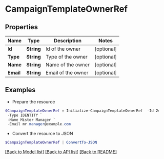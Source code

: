 # CampaignTemplateOwnerRef
## Properties

Name | Type | Description | Notes
------------ | ------------- | ------------- | -------------
**Id** | **String** | Id of the owner | [optional] 
**Type** | **String** | Type of the owner | [optional] 
**Name** | **String** | Name of the owner | [optional] 
**Email** | **String** | Email of the owner | [optional] 

## Examples

- Prepare the resource
```powershell
$CampaignTemplateOwnerRef = Initialize-CampaignTemplateOwnerRef  -Id 2c918086676d3e0601677611dbde220f `
 -Type IDENTITY `
 -Name Mister Manager `
 -Email mr.manager@example.com
```

- Convert the resource to JSON
```powershell
$CampaignTemplateOwnerRef | ConvertTo-JSON
```

[[Back to Model list]](../README.md#documentation-for-models) [[Back to API list]](../README.md#documentation-for-api-endpoints) [[Back to README]](../README.md)

